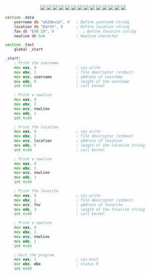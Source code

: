 
<div align="center">
<img src="https://img.shields.io/badge/c++-%2300599C.svg?style=for-the-badge&logo=c%2B%2B&logoColor=white">
<img src="https://img.shields.io/badge/c-%2300599C.svg?style=for-the-badge&logo=c&logoColor=white">
<img src="https://img.shields.io/badge/Arduino-00979D?style=for-the-badge&logo=Arduino&logoColor=white">
<img src="https://img.shields.io/badge/Raspberry%20Pi-A22846?style=for-the-badge&logo=Raspberry%20Pi&logoColor=white">
<img src="https://img.shields.io/badge/Embedded%20Systems-blue?style=for-the-badge">
<img src="https://img.shields.io/badge/python-3670A0?style=for-the-badge&logo=python&logoColor=ffdd54">
<img src="https://img.shields.io/badge/assembly%20script-%23000000.svg?style=for-the-badge&logo=assemblyscript&logoColor=white">
<img src="https://img.shields.io/badge/ros-%230A0FF9.svg?style=for-the-badge&logo=ros&logoColor=white">
<img src="https://img.shields.io/badge/Node--RED-%238F0000.svg?style=for-the-badge&logo=node-red&logoColor=white">
<img src="https://img.shields.io/badge/sqlite-%2307405e.svg?style=for-the-badge&logo=sqlite&logoColor=white">
<img src="https://img.shields.io/badge/Matplotlib-%23ffffff.svg?style=for-the-badge&logo=Matplotlib&logoColor=black">
<img src="https://img.shields.io/badge/pandas-%23150458.svg?style=for-the-badge&logo=pandas&logoColor=white">
<img src="https://img.shields.io/badge/numpy-%23013243.svg?style=for-the-badge&logo=numpy&logoColor=white">
<img src="https://img.shields.io/badge/JWT-black?style=for-the-badge&logo=JSON%20web%20tokens">
  
</div>
</p>

```asm
section .data
    username db "ah2devio", 0   ; Define username string
    location db "Earth", 0      ; Define location string
    fav db "EVO IX", 0             ; Define favorite string
    newline db 0xA              ; Newline character

section .text
    global _start

_start:
    ; Print the username
    mov eax, 4                  ; sys_write
    mov ebx, 1                  ; file descriptor (stdout)
    mov ecx, username           ; address of username
    mov edx, 8                  ; length of the username
    int 0x80                    ; call kernel

    ; Print a newline
    mov eax, 4
    mov ebx, 1
    mov ecx, newline
    mov edx, 1
    int 0x80

    ; Print the location
    mov eax, 4                  ; sys_write
    mov ebx, 1                  ; file descriptor (stdout)
    mov ecx, location           ; address of location
    mov edx, 5                  ; length of the location string
    int 0x80                    ; call kernel

    ; Print a newline
    mov eax, 4
    mov ebx, 1
    mov ecx, newline
    mov edx, 1
    int 0x80

    ; Print the favorite
    mov eax, 4                  ; sys_write
    mov ebx, 1                  ; file descriptor (stdout)
    mov ecx, fav                ; address of favorite
    mov edx, 3                  ; length of the favorite string
    int 0x80                    ; call kernel

    ; Print a newline
    mov eax, 4
    mov ebx, 1
    mov ecx, newline
    mov edx, 1
    int 0x80

    ; Exit the program
    mov eax, 1                  ; sys_exit
    xor ebx, ebx                ; status 0
    int 0x80


```

